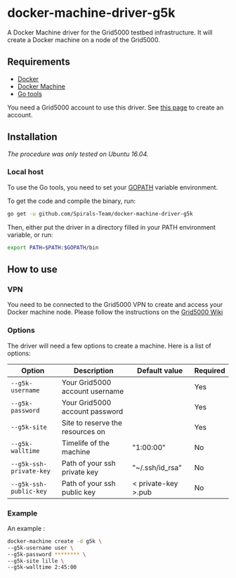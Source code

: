# docker-machine-driver-g5k
A Docker Machine driver for the Grid5000 testbed infrastructure. It will create a Docker machine on a node of the Grid5000.

## Requirements
* [Docker](https://www.docker.com/products/overview#/install_the_platform)
* [Docker Machine](https://docs.docker.com/machine/install-machine/)
* [Go tools](https://golang.org/doc/install)

You need a Grid5000 account to use this driver. See [this page](https://www.grid5000.fr/mediawiki/index.php/Grid5000:Get_an_account) to create an account.

## Installation
*The procedure was only tested on Ubuntu 16.04.*

### Local host
To use the Go tools, you need to set your [GOPATH](https://golang.org/doc/code.html#GOPATH) variable environment.

To get the code and compile the binary, run:

```bash
go get -u github.com/Spirals-Team/docker-machine-driver-g5k
```

Then, either put the driver in a directory filled in your PATH environment variable, or run:

```bash
export PATH=$PATH:$GOPATH/bin
```

## How to use

### VPN
You need to be connected to the Grid5000 VPN to create and access your Docker machine node.
Please follow the instructions on the [Grid5000 Wiki](https://www.grid5000.fr/mediawiki/index.php/VPN)

### Options
The driver will need a few options to create a machine. Here is a list of options:

|          Option          |              Description              |    Default value    |  Required  |
|--------------------------|---------------------------------------|---------------------|------------|
| `--g5k-username`         | Your Grid5000 account username        |                     | Yes        |
| `--g5k-password`         | Your Grid5000 account password        |                     | Yes        |
| `--g5k-site`             | Site to reserve the resources on      |                     | Yes        |
| `--g5k-walltime`         | Timelife of the machine               | "1:00:00"           | No         |
| `--g5k-ssh-private-key`  | Path of your ssh private key          | "~/.ssh/id_rsa"     | No         |
| `--g5k-ssh-public-key`   | Path of your ssh public key           | < private-key >.pub | No         |

### Example
An example :

```bash
docker-machine create -d g5k \
--g5k-username user \
--g5k-password ******** \
--g5k-site lille \
--g5k-walltime 2:45:00
```
